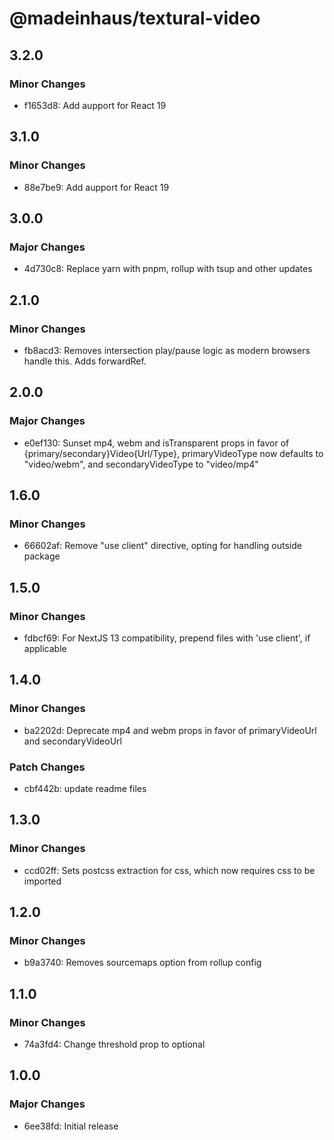 # @madeinhaus/textural-video

## 3.2.0

### Minor Changes

- f1653d8: Add aupport for React 19

## 3.1.0

### Minor Changes

- 88e7be9: Add aupport for React 19

## 3.0.0

### Major Changes

- 4d730c8: Replace yarn with pnpm, rollup with tsup and other updates

## 2.1.0

### Minor Changes

- fb8acd3: Removes intersection play/pause logic as modern browsers handle this. Adds forwardRef.

## 2.0.0

### Major Changes

- e0ef130: Sunset mp4, webm and isTransparent props in favor of {primary/secondary}Video{Url/Type}, primaryVideoType now defaults to "video/webm", and secondaryVideoType to "video/mp4"

## 1.6.0

### Minor Changes

- 66602af: Remove "use client" directive, opting for handling outside package

## 1.5.0

### Minor Changes

- fdbcf69: For NextJS 13 compatibility, prepend files with 'use client', if applicable

## 1.4.0

### Minor Changes

- ba2202d: Deprecate mp4 and webm props in favor of primaryVideoUrl and secondaryVideoUrl

### Patch Changes

- cbf442b: update readme files

## 1.3.0

### Minor Changes

- ccd02ff: Sets postcss extraction for css, which now requires css to be imported

## 1.2.0

### Minor Changes

- b9a3740: Removes sourcemaps option from rollup config

## 1.1.0

### Minor Changes

- 74a3fd4: Change threshold prop to optional

## 1.0.0

### Major Changes

- 6ee38fd: Initial release
